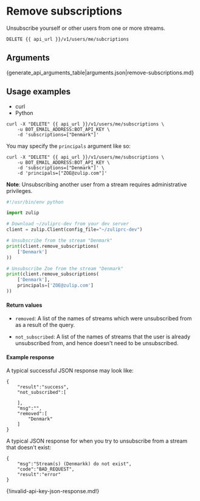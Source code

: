 # Remove subscriptions

Unsubscribe yourself or other users from one or more streams.

`DELETE {{ api_url }}/v1/users/me/subcriptions`

## Arguments

{generate_api_arguments_table|arguments.json|remove-subscriptions.md}

## Usage examples
<div class="code-section" markdown="1">
<ul class="nav">
<li data-language="curl">curl</li>
<li data-language="python">Python</li>
</ul>
<div class="blocks">

<div data-language="curl" markdown="1">

```
curl -X "DELETE" {{ api_url }}/v1/users/me/subscriptions \
    -u BOT_EMAIL_ADDRESS:BOT_API_KEY \
    -d 'subscriptions=["Denmark"]'
```

You may specify the `principals` argument like so:

```
curl -X "DELETE" {{ api_url }}/v1/users/me/subscriptions \
    -u BOT_EMAIL_ADDRESS:BOT_API_KEY \
    -d 'subscriptions=["Denmark"]' \
    -d 'principals=["ZOE@zulip.com"]'
```

**Note**: Unsubscribing another user from a stream requires
administrative privileges.
</div>

<div data-language="python" markdown="1">

```python
#!/usr/bin/env python

import zulip

# Download ~/zuliprc-dev from your dev server
client = zulip.Client(config_file="~/zuliprc-dev")

# Unsubscribe from the stream "Denmark"
print(client.remove_subscriptions(
    ['Denmark']
))

# Unsubscribe Zoe from the stream "Denmark"
print(client.remove_subscriptions(
    ['Denmark'],
    principals=['ZOE@zulip.com']
))
```

</div>

</div>

</div>

#### Return values

* `removed`: A list of the names of streams which were unsubscribed from as
  a result of the query.

* `not_subscribed`: A list of the names of streams that the user is already
  unsubscribed from, and hence doesn't need to be unsubscribed.

#### Example response

A typical successful JSON response may look like:

```
{
    "result":"success",
    "not_subscribed":[

    ],
    "msg":"",
    "removed":[
        "Denmark"
    ]
}
```

A typical JSON response for when you try to unsubscribe from a stream
that doesn't exist:

```
{
    "msg":"Stream(s) (Denmarkk) do not exist",
    "code":"BAD_REQUEST",
    "result":"error"
}
```

{!invalid-api-key-json-response.md!}
